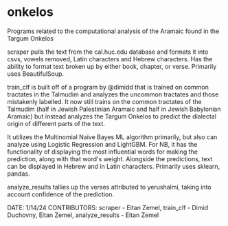 # onkelos
Programs related to the computational analysis of the Aramaic found in the Targum Onkelos

scraper pulls the text from the cal.huc.edu database and formats it into csvs, vowels removed, Latin characters and Hebrew characters.
Has the ability to format text broken up by either book, chapter, or verse. Primarily uses BeautifulSoup.

train_clf is built off of a program by @dimidd that is trained on common tractates in the Talmudim and analyzes the uncommon tractates
and those mistakenly labelled. It now still trains on the common tractates of the Talmudim (half in Jewish Palestinian Aramaic and half
in Jewish Babylonian Aramaic) but instead analyzes the Targum Onkelos to predict the dialectal origin of different parts of the text.

It utilizes the Multinomial Naive Bayes ML algorithm primarily, but also can analyze using Logistic Regression and LightGBM. For NB,
it has the functionality of displaying the most influential words for making the prediction, along with that word's weight. Alongside
the predictions, text can be displayed in Hebrew and in Latin characters. Primarily uses sklearn, pandas.

analyze_results tallies up the verses attributed to yerushalmi, taking into account confidence of the prediction.

DATE: 1/14/24
CONTRIBUTORS: scraper - Eitan Zemel, train_clf - Dimid Duchovny, Eitan Zemel, analyze_results - Eitan Zemel

